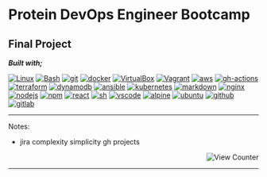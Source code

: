 # Protein DevOps Engineer Bootcamp

## Final Project

**_Built with;_**

[![Linux][#linux]][@linux]
[![Bash][#bash]][@bash]
[![git][#git]][@git]
[![docker][#docker]][@docker]
[![VirtualBox][#virtualbox]][@virtualbox]
[![Vagrant][#vagrant]][@vagrant]
[![aws][#aws]][@aws]
[![gh-actions][#gh-actions]][@gh-actions]
[![terraform][#terraform]][@terraform]
[![dynamodb][#dynamodb]][@dynamodb]
[![ansible][#ansible]][@ansible]
[![kubernetes][#kubernetes]][@kubernetes]
[![markdown][#markdown]][@markdown]
[![nginx][#nginx]][@nginx]
[![nodejs][#nodejs]][@nodejs]
[![npm][#npm]][@npm]
[![react][#react]][@react]
[![sh][#sh]][@sh]
[![vscode][#vscode]][@vscode]
[![alpine][#alpine]][@alpine]
[![ubuntu][#ubuntu]][@ubuntu]
[![github][#github]][@github]
[![gitlab][#gitlab]][@gitlab]

---

Notes:

- jira complexity simplicity gh projects

<!-- Footnotes -->

[^1]: Footnotes here

<!-- View Counter -->
<p align="right"><img src="https://komarev.com/ghpvc/?username=placeholder&style=flat&label=Views&color=blue" alt="View Counter"></a></p>

<!-- Badge Index -->

[#linux]: https://img.shields.io/badge/Linux-FCC624?style=flat&logo=linux&logoColor=black
[#bash]: https://img.shields.io/badge/Bash-4EAA25?style=flat&logo=GNU%20Bash&logoColor=white
[#git]: https://img.shields.io/badge/Git-E44C30?style=flat&logo=git&logoColor=white
[#docker]: https://img.shields.io/badge/Docker-2CA5E0?style=flat&logo=docker&logoColor=white
[#virtualbox]: https://img.shields.io/badge/VirtualBox-183A61?style=flat&logo=virtualbox&logoColor=white
[#vagrant]: https://img.shields.io/badge/Vagrant-1868F2?style=flat&logo=vagrant&logoColor=white
[#aws]: https://img.shields.io/badge/AWS-FF9900?style=flat&logo=amazonaws&logoColor=white
[#gh-actions]: https://img.shields.io/badge/GitHub_Actions-2088FF?style=flat&logo=github-actions&logoColor=white
[#terraform]: https://img.shields.io/badge/Terraform-7B42BC?style=flat&logo=terraform&logoColor=white
[#dynamodb]: https://img.shields.io/badge/DynamoDB-4053D6?style=flat&logo=Amazon%20DynamoDB&logoColor=white
[#ansible]: https://img.shields.io/badge/Ansible-000000?style=flat&logo=ansible&logoColor=white
[#kubernetes]: https://img.shields.io/badge/kubernetes-326ce5.svg?&style=flat&logo=kubernetes&logoColor=white
[#markdown]: https://img.shields.io/badge/Markdown-000000?style=flat&logo=markdown&logoColor=white
[#nginx]: https://img.shields.io/badge/Nginx-009639?style=flat&logo=nginx&logoColor=white
[#nodejs]: https://img.shields.io/badge/Node.js-339933?style=flat&logo=nodedotjs&logoColor=white
[#npm]: https://img.shields.io/badge/npm-CB3837?style=flat&logo=npm&logoColor=white
[#react]: https://img.shields.io/badge/React-20232A?style=flat&logo=react&logoColor=61DAFB
[#sh]: https://img.shields.io/badge/Shell_Script-121011?style=flat&logo=gnu-bash&logoColor=white
[#vscode]: https://img.shields.io/badge/VSCode-0078D4?style=flat&logo=visual%20studio%20code&logoColor=white
[#alpine]: https://img.shields.io/badge/Alpine_Linux-0D597F?style=flat&logo=alpine-linux&logoColor=white
[#ubuntu]: https://img.shields.io/badge/Ubuntu-E95420?style=flat&logo=ubuntu&logoColor=white
[#github]: https://img.shields.io/badge/GitHub-100000?style=flat&logo=github&logoColor=white
[#gitlab]: https://img.shields.io/badge/GitLab-330F63?style=flat&logo=gitlab&logoColor=white

---

<!-- URL Index -->

[@patika]: https://www.patika.dev/
[@protein]: https://protein.tech/
[@linux]: https://www.linux.org/
[@bash]: https://www.gnu.org/software/bash/
[@git]: https://git-scm.com/
[@docker]: https://www.docker.com/
[@virtualbox]: https://www.virtualbox.org/
[@vagrant]: https://www.vagrantup.com/
[@vagrant-download]: https://www.vagrantup.com/downloads/
[@aws]: #
[@gh-actions]: #
[@terraform]: #
[@dynamodb]: #
[@ansible]: #
[@kubernetes]: #
[@markdown]: #
[@nginx]: #
[@nodejs]: #
[@npm]: #
[@react]: #
[@sh]: #
[@vscode]: #
[@alpine]: #
[@ubuntu]: #
[@github]: #
[@gitlab]: #
